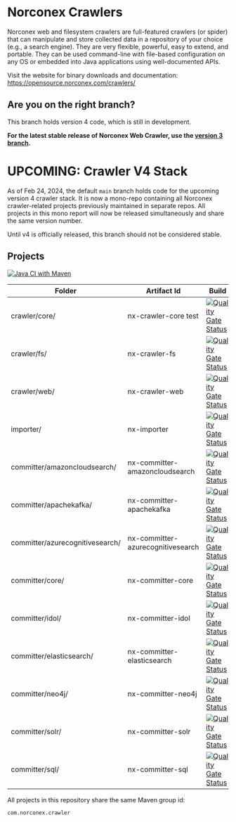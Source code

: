 # Norconex Crawlers

Norconex web and filesystem crawlers are full-featured crawlers (or spider) that can manipulate and store collected data in a repository of your choice (e.g., a search engine). They are very flexible, powerful, easy to extend, and portable. They can be used command-line with file-based configuration on any OS or embedded into Java applications using well-documented APIs.

Visit the website for binary downloads and documentation:
https://opensource.norconex.com/crawlers/

## Are you on the right branch?

This branch holds version 4 code, which is still in development.

**For the latest stable release of Norconex Web Crawler, use the [version 3 branch](https://github.com/Norconex/crawlers/tree/3.x-branch).**

# UPCOMING: Crawler V4 Stack

As of Feb 24, 2024, the default `main` branch holds code for the upcoming version 4 crawler stack. It is now a mono-repo containing all Norconex crawler-related projects previously maintained in separate repos. All projects in this mono report will now be released simultaneously and share the same version number.

Until v4 is officially released, this branch should not be considered stable.  

## Projects

[![Java CI with Maven](https://github.com/Norconex/crawlers/actions/workflows/ci.yml/badge.svg)](https://github.com/Norconex/crawlers/actions/workflows/ci.yml)

| Folder                       | Artifact Id                    | Build         |
| ---------------------------- | ------------------------------ | ------------- |
| crawler/core/                | nx-crawler-core test           | [![Quality Gate Status](https://sonarcloud.io/api/project_badges/measure?project=com.norconex.crawler%3Anx-crawler-core&metric=alert_status)](https://sonarcloud.io/summary/new_code?id=com.norconex.crawler%3Anx-crawler-core) |
| crawler/fs/                  | nx-crawler-fs                  | [![Quality Gate Status](https://sonarcloud.io/api/project_badges/measure?project=com.norconex.crawler%3Anx-crawler-fs&metric=alert_status)](https://sonarcloud.io/summary/new_code?id=com.norconex.crawler%3Anx-crawler-fs) |
| crawler/web/                 | nx-crawler-web                 | [![Quality Gate Status](https://sonarcloud.io/api/project_badges/measure?project=com.norconex.crawler%3Anx-crawler-web&metric=alert_status)](https://sonarcloud.io/summary/new_code?id=com.norconex.crawler%3Anx-crawler-web) |
| importer/                    | nx-importer                    | [![Quality Gate Status](https://sonarcloud.io/api/project_badges/measure?project=com.norconex.crawler%3Anx-importer&metric=alert_status)](https://sonarcloud.io/summary/new_code?id=com.norconex.crawler%3Anx-importer) |
| committer/amazoncloudsearch/ | nx-committer-amazoncloudsearch | [![Quality Gate Status](https://sonarcloud.io/api/project_badges/measure?project=com.norconex.crawler%3Anx-committer-amazoncloudsearch&metric=alert_status)](https://sonarcloud.io/summary/new_code?id=com.norconex.crawler%3Anx-committer-amazoncloudsearch) |
| committer/apachekafka/       | nx-committer-apachekafka       | [![Quality Gate Status](https://sonarcloud.io/api/project_badges/measure?project=com.norconex.crawler%3Anx-committer-apachekafka&metric=alert_status)](https://sonarcloud.io/summary/new_code?id=com.norconex.crawler%3Anx-committer-apachekafka) |
| committer/azurecognitivesearch/ | nx-committer-azurecognitivesearch | [![Quality Gate Status](https://sonarcloud.io/api/project_badges/measure?project=com.norconex.crawler%3Anx-committer-azurecognitivesearch&metric=alert_status)](https://sonarcloud.io/summary/new_code?id=com.norconex.crawler%3Anx-committer-azurecognitivesearch) |
| committer/core/              | nx-committer-core              | [![Quality Gate Status](https://sonarcloud.io/api/project_badges/measure?project=com.norconex.crawler%3Anx-committer-core&metric=alert_status)](https://sonarcloud.io/summary/new_code?id=com.norconex.crawler%3Anx-committer-core) |
| committer/idol/              | nx-committer-idol              | [![Quality Gate Status](https://sonarcloud.io/api/project_badges/measure?project=com.norconex.crawler%3Anx-committer-idol&metric=alert_status)](https://sonarcloud.io/summary/new_code?id=com.norconex.crawler%3Anx-committer-idol) |
| committer/elasticsearch/     | nx-committer-elasticsearch     | [![Quality Gate Status](https://sonarcloud.io/api/project_badges/measure?project=com.norconex.crawler%3Anx-committer-elasticsearch&metric=alert_status)](https://sonarcloud.io/summary/new_code?id=com.norconex.crawler%3Anx-committer-elasticsearch) |
| committer/neo4j/              | nx-committer-neo4j            | [![Quality Gate Status](https://sonarcloud.io/api/project_badges/measure?project=com.norconex.crawler%3Anx-committer-neo4j&metric=alert_status)](https://sonarcloud.io/summary/new_code?id=com.norconex.crawler%3Anx-committer-neo4j) |
| committer/solr/              | nx-committer-solr              | [![Quality Gate Status](https://sonarcloud.io/api/project_badges/measure?project=com.norconex.crawler%3Anx-committer-solr&metric=alert_status)](https://sonarcloud.io/summary/new_code?id=com.norconex.crawler%3Anx-committer-solr) |
| committer/sql/               | nx-committer-sql               | [![Quality Gate Status](https://sonarcloud.io/api/project_badges/measure?project=com.norconex.crawler%3Anx-committer-sql&metric=alert_status)](https://sonarcloud.io/summary/new_code?id=com.norconex.crawler%3Anx-committer-sql) |


All projects in this repository share the same Maven group id:

    com.norconex.crawler
    
